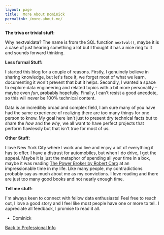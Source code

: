 ```yaml
---
layout: page
title:  More About Dominick
permalink: /more-about-me/
---
```

**The triva or trivial stuff:**

Why nextvaldata? The name is from the SQL function `nextval()`, maybe it is a case of just hearing something a lot but I thought it has a nice ring to it and sounds forward thinking. 


**Less formal Stuff:**

I started this blog for a couple of reasons. Firstly, I genuinely believe in sharing knowledge, but let's face it, we forget most of what we learn, documenting it won't prevent that but it helps.  Secondly, I wanted a space to explore data engineering and related topics with a bit more personality – maybe even *fun*, ~~probably~~ hopefully. Finally, I can't resist a good anecdote, so this will never be 100% technical content.   


Data is an incredibly broad and complex field, I am sure many of you have had the same experience of realizing there are too many things for one person to know. My goal here isn't just to present dry technical facts but to share the *how* and the *why*, we all want to have perfect projects that perform flawlessly but that isn't true for most of us.  

**Other Stuff:**

I love New York City where I work and live and enjoy a bit of everything it has to offer. I have a distrust for automobiles, but when I do drive, I get the appeal. Maybe it is just the metaphor of spending all your time in a box, maybe it was reading [The Power Broker by Robert Caro](https://www.amazon.com/Power-Broker-Robert-Moses-Fall/dp/0394720245) at an impressionable time in my life. Like many people, my contradictions probably say as much about me as my convictions. I love reading and there are just too many good books and not nearly enough time.  

**Tell me stuff:**

I'm always keen to connect with fellow data enthusiasts! Feel free to reach out, I love a good story and I feel like most people have one or more to tell. I appreciate all feedback, I promise to read it all.

* Dominick

<div class="text-center mt-5">
  <a href="/about/" class="btn btn-primary">Back to Professional Info</a>
</div>